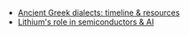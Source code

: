 - [Ancient Greek dialects: timeline & resources](./ancient-greek-dialects.md)
- [Lithium's role in semiconductors & AI](./lithium-semiconductors-ai.md)

